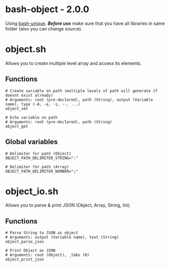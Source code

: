 # bash-object - 2.0.0
Using [bash-unique](https://github.com/MACAYCZ/bash-unique). ***Before use*** make sure that you have all libraries in same folder (also you can change source).

# object.sh
Allows you to create multiple level array and access its elements.
## Functions
```
# Create variable on path (multiple levels of path will generate if doesnt exist already)
# Arguments: root (pre-declared), path (String), output (Variable name), type (-A, -a, -i, --, ...)
object_set

# Echo variable on path
# Arguments: root (pre-declared), path (String)
object_get
```

## Global variables
```
# Delimiter for path (Object)
OBJECT_PATH_DELIMITER_STRING=":"

# Delimiter for path (Array)
OBJECT_PATH_DELIMITER_NUMBER=";"
```

# object_io.sh
Allows you to parse & print JSON (Object, Array, String, Int).
## Functions
```
# Parse String to JSON as object
# Arguments: output (Variable name), text (String)
object_parse_json

# Print Object as JSON
# Arguments: root (Object), _tabs (0)
object_print_json
```
